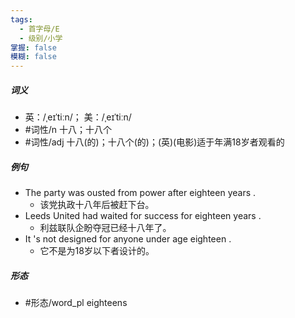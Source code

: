 ```yaml
---
tags:
  - 首字母/E
  - 级别/小学
掌握: false
模糊: false
---
```

##### 词义
- 英：/ˌeɪˈtiːn/； 美：/ˌeɪˈtiːn/
- #词性/n  十八；十八个
- #词性/adj  十八(的)；十八个(的)；(英)(电影)适于年满18岁者观看的
##### 例句
- The party was ousted from power after eighteen years .
	- 该党执政十八年后被赶下台。
- Leeds United had waited for success for eighteen years .
	- 利兹联队企盼夺冠已经十八年了。
- It 's not designed for anyone under age eighteen .
	- 它不是为18岁以下者设计的。
##### 形态
- #形态/word_pl eighteens
